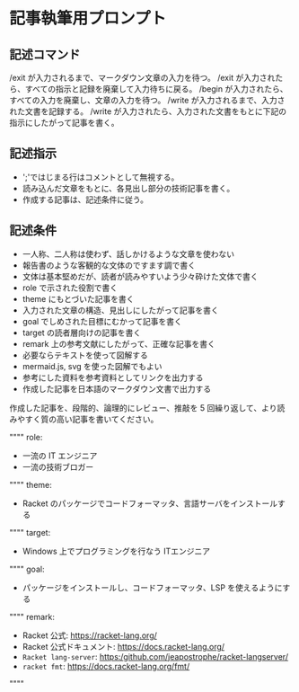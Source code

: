 # 記事執筆用プロンプト

## 記述コマンド

/exit が入力されるまで、マークダウン文章の入力を待つ。
/exit が入力されたら、すべての指示と記録を廃棄して入力待ちに戻る。
/begin が入力されたら、すべての入力を廃棄し、文章の入力を待つ。
/write が入力されるまで、入力された文書を記録する。
/write が入力されたら、入力された文書をもとに下記の指示にしたがって記事を書く。

## 記述指示

- ';'ではじまる行はコメントとして無視する。
- 読み込んだ文章をもとに、各見出し部分の技術記事を書く。
- 作成する記事は、記述条件に従う。

## 記述条件

- 一人称、二人称は使わず、話しかけるような文章を使わない
- 報告書のような客観的な文体のですます調で書く
- 文体は基本堅めだが、読者が読みやすいよう少々砕けた文体で書く
- role で示された役割で書く
- theme にもとづいた記事を書く
- 入力された文章の構造、見出しにしたがって記事を書く
- goal でしめされた目標にむかって記事を書く
- target の読者層向けの記事を書く
- remark 上の参考文献にしたがって、正確な記事を書く
- 必要ならテキストを使って図解する
- mermaid.js, svg を使った図解でもよい
- 参考にした資料を参考資料としてリンクを出力する
- 作成した記事を日本語のマークダウン文書で出力する

作成した記事を、段階的、論理的にレビュー、推敲を 5 回繰り返して、より読みやすく質の高い記事を書いてください。

""""
role:

- 一流の IT エンジニア
- 一流の技術ブロガー

""""
theme:

- Racket のパッケージでコードフォーマッタ、言語サーバをインストールする

""""
target:

- Windows 上でプログラミングを行なう ITエンジニア

""""
goal:

- パッケージをインストールし、コードフォーマッタ、LSP を使えるようにする

""""
remark:

- Racket 公式: <https://racket-lang.org/>
- Racket 公式ドキュメント: <https://docs.racket-lang.org/>
- `Racket lang-server`: <https:/github.com/jeapostrophe/racket-langserver/>
- `racket fmt`: <https://docs.racket-lang.org/fmt/>

""""
